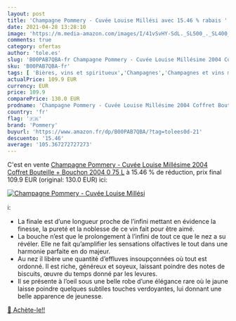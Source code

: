 ```yaml
---
layout: post
title: 'Champagne Pommery - Cuvée Louise Millési avec 15.46 % rabais '
date: 2021-04-28 13:28:10
image: 'https://m.media-amazon.com/images/I/41vSvHY-SdL._SL500_._SL400_.jpg'
comments: true
category: ofertas
author: 'tole.es'
slug: 'B00PAB7QBA-fr Champagne Pommery - Cuvée Louise Millésime 2004 Coffret...'
sku: 'B00PAB7QBA-fr'
tags: [ 'Bières, vins et spiritueux','Champagnes','Champagnes et vins mousseux','Epicerie','pommery','Épicerie', ]
actualPrice: 109.9 EUR
currency: EUR
price: 109.9
comparePrice: 130.0 EUR
prodname: 'Champagne Pommery - Cuvée Louise Millésime 2004 Coffret Bouteille + Bouchon 2004 0  75 L'
country: 'fr'
flag: '🇫🇷'
brand: 'Pommery'
buyurl: 'https://www.amazon.fr/dp/B00PAB7QBA/?tag=tolees0d-21'
descuento: '15.46'
average: '105.367272727273'
---
```


C'est en vente [Champagne Pommery - Cuvée Louise Millésime 2004 Coffret Bouteille + Bouchon 2004 0  75 L](https://www.amazon.fr/dp/B00PAB7QBA/?tag=tolees0d-21)  à  15.46 % de réduction, prix final  109.9 EUR (original: 130.0 EUR) ici:

[![Champagne Pommery - Cuvée Louise Millési](https://m.media-amazon.com/images/I/41vSvHY-SdL._SL500_._SL400_.jpg)](https://www.amazon.fr/dp/B00PAB7QBA/?tag=tolees0d-21)

ℹ️:

- La finale est d’une longueur proche de l’infini mettant en évidence la finesse, la pureté et la noblesse de ce vin fait pour être aimé.
- La bouche n’est que le prolongement à l’infini de tout ce que le nez a su révéler. Elle ne fait qu’amplifier les sensations olfactives le tout dans une harmonie parfaite en do majeur.
- Au nez il libère une quantité d’effluves insoupçonnées où tout est ordonné. Il est riche, généreux et soyeux, laissant poindre des notes de biscuits, œuvre du temps donné par les levures.
- Il se présente à l’oeil sous une belle robe d’une élégance rare où le jaune laisse poindre quelques subtiles touches verdoyantes, lui donnant une belle apparence de jeunesse.

[🛒 Achète-le!!](https://www.amazon.fr/dp/B00PAB7QBA/?tag=tolees0d-21)
